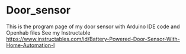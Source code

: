 # Door_sensor
This is the program page of my door sensor with Arduino IDE code and Openhab files
See my Instructable https://www.instructables.com/id/Battery-Powered-Door-Sensor-With-Home-Automation-I
